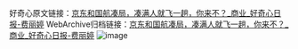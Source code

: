 好奇心原文链接：[京东和国航凑局，凑满人就飞一趟，你来不？_商业_好奇心日报-费丽婷](https://www.qdaily.com/articles/5275.html)
WebArchive归档链接：[京东和国航凑局，凑满人就飞一趟，你来不？_商业_好奇心日报-费丽婷](http://web.archive.org/web/20190623164409/https://www.qdaily.com/articles/5275.html)
![image](http://ww3.sinaimg.cn/large/007d5XDply1g3wgyo0kokj30u02w91kx)